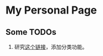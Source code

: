# My Personal Page

## Some TODOs

1. 研究[这个链接](https://zoharandroid.github.io/2019-08-02-Jekyll%E4%B8%AA%E4%BA%BA%E5%8D%9A%E5%AE%A2%E6%B7%BB%E5%8A%A0%E5%88%86%E7%B1%BBCategory%E5%8A%9F%E8%83%BD/)，添加分类功能。
